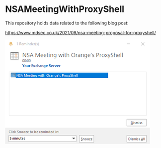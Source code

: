 # NSAMeetingWithProxyShell

This repository holds data related to the following blog post:

https://www.mdsec.co.uk/2021/09/nsa-meeting-proposal-for-proxyshell/

![](MeetingAlert.png?raw=true)
